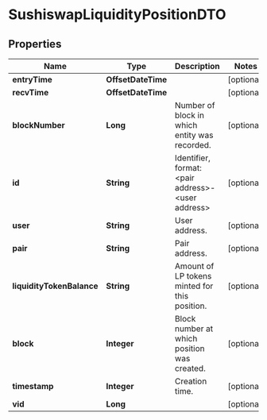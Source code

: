 

# SushiswapLiquidityPositionDTO


## Properties

| Name | Type | Description | Notes |
|------------ | ------------- | ------------- | -------------|
|**entryTime** | **OffsetDateTime** |  |  [optional] |
|**recvTime** | **OffsetDateTime** |  |  [optional] |
|**blockNumber** | **Long** | Number of block in which entity was recorded. |  [optional] |
|**id** | **String** | Identifier, format: &lt;pair address&gt;-&lt;user address&gt; |  [optional] |
|**user** | **String** | User address. |  [optional] |
|**pair** | **String** | Pair address. |  [optional] |
|**liquidityTokenBalance** | **String** | Amount of LP tokens minted for this position. |  [optional] |
|**block** | **Integer** | Block number at which position was created. |  [optional] |
|**timestamp** | **Integer** | Creation time. |  [optional] |
|**vid** | **Long** |  |  [optional] |



